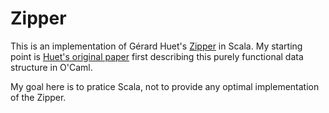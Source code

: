 Zipper 
======

This is an implementation of Gérard Huet's [Zipper](https://en.wikipedia.org/wiki/Zipper_%28data_structure%29) in Scala. My starting point is [Huet's original paper](http://www.st.cs.uni-sb.de/edu/seminare/2005/advanced-fp/docs/huet-zipper.pdf) first describing this purely functional data structure in O'Caml. 

My goal here is to pratice Scala, not to provide any optimal implementation of the Zipper.  